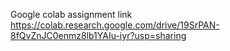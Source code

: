 Google colab assignment link
https://colab.research.google.com/drive/19SrPAN-8fQvZnJC0enmz8lb1YAIu-iyr?usp=sharing
